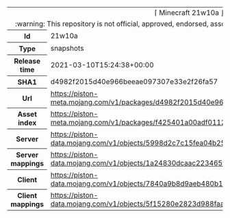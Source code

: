 <html><table>
<tr><td colspan="2" align="center"><img width="0" height="0"><br/>⌈ Minecraft 21w10a ⌋<br/><img width="0" height="0"></td></tr>
<tr><td colspan="2" align="center"><img width="0" height="0"><br/>
:warning: This repository is not official, approved, endorsed, associated or connected with Mojang :warning:
<br/><img width="0" height="0"></td></tr>
<tr><th>Id</th><td>21w10a</td></tr>
<tr><th>Type</th><td>snapshots</td></tr>
<tr><th>Release time</th><td>2021-03-10T15:24:38+00:00</td></tr>
<tr><th>SHA1</th><td>d4982f2015d40e966beeae097307e33e2f26fa57</td></tr>
<tr><th>Url</th><td><a href="https://piston-meta.mojang.com/v1/packages/d4982f2015d40e966beeae097307e33e2f26fa57/21w10a.json">https://piston-meta.mojang.com/v1/packages/d4982f2015d40e966beeae097307e33e2f26fa57/21w10a.json</a></td></tr>
<tr><th>Asset index</th><td><a href="https://piston-meta.mojang.com/v1/packages/f425401a00adf0112fde624ee80c66333530f8a1/1.17.json">https://piston-meta.mojang.com/v1/packages/f425401a00adf0112fde624ee80c66333530f8a1/1.17.json</a></td></tr>
<tr><th>Server</th><td><a href="https://piston-data.mojang.com/v1/objects/5998d2c7c15fea04b2541efdcbec4c8cfe5df2a6/server.jar">https://piston-data.mojang.com/v1/objects/5998d2c7c15fea04b2541efdcbec4c8cfe5df2a6/server.jar</a></td></tr>
<tr><th>Server mappings</th><td><a href="https://piston-data.mojang.com/v1/objects/1a24830dcaac223465f4b915759c87fb44c7a0e2/server.txt">https://piston-data.mojang.com/v1/objects/1a24830dcaac223465f4b915759c87fb44c7a0e2/server.txt</a></td></tr>
<tr><th>Client</th><td><a href="https://piston-data.mojang.com/v1/objects/7840a9b8d9aeb480b16962c40a2ca3758893f00e/client.jar">https://piston-data.mojang.com/v1/objects/7840a9b8d9aeb480b16962c40a2ca3758893f00e/client.jar</a></td></tr>
<tr><th>Client mappings</th><td><a href="https://piston-data.mojang.com/v1/objects/5f15280e2823d988faa4c3b83db33d11f82f6afd/client.txt">https://piston-data.mojang.com/v1/objects/5f15280e2823d988faa4c3b83db33d11f82f6afd/client.txt</a></td></tr>
</table></html>